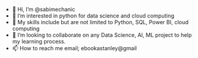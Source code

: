 - 👋 Hi, I’m @sabimechanic
- 👀 I’m interested in python for data science and cloud computing
- 🌱 My skills include but are not limited to Python, SQL, Power BI, cloud computing
- 💞️ I’m looking to collaborate on any Data Science, AI, ML project to help my learning process.
- 📫 How to reach me email;  ebookastanley@gmail 

<!---
sabimechanic/sabimechanic is a ✨ special ✨ repository because its `README.md` (this file) appears on your GitHub profile.
You can click the Preview link to take a look at your changes.
--->
